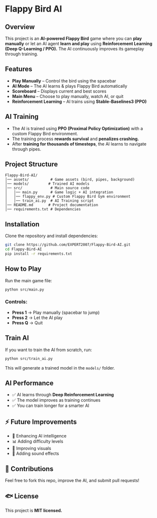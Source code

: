 # Flappy Bird AI 

## Overview  
This project is an **AI-powered Flappy Bird** game where you can **play manually** or let an AI agent **learn and play** using **Reinforcement Learning (Deep Q-Learning / PPO).** The AI continuously improves its gameplay through training.  

## Features  
-  **Play Manually** – Control the bird using the spacebar 
-  **AI Mode** – The AI learns & plays Flappy Bird automatically 
-  **Scoreboard** – Displays current and best scores 
-  **Main Menu** – Choose to play manually, watch AI, or quit  
-  **Reinforcement Learning** – AI trains using **Stable-Baselines3 (PPO)**  

## AI Training  
- The AI is trained using **PPO (Proximal Policy Optimization)** with a custom Flappy Bird environment.  
- The training process **rewards survival** and **penalizes crashing.**  
- After **training for thousands of timesteps**, the AI learns to navigate through pipes.  

## Project Structure  
```
Flappy-Bird-AI/
│── assets/          # Game assets (bird, pipes, background)
│── models/         # Trained AI models
│── src/             # Main source code
│   │── main.py      # Game logic + AI integration
│   │── flappy_env.py # Custom Flappy Bird Gym environment
│   │── train_ai.py  # AI Training script
│── README.md       # Project documentation
│── requirements.txt # Dependencies
```

## Installation  
Clone the repository and install dependencies:  
```bash
git clone https://github.com/EXPERT2007/Flappy-Bird-AI.git
cd Flappy-Bird-AI
pip install -r requirements.txt
```

## How to Play  
Run the main game file:  
```bash
python src/main.py
```
### Controls:  
- **Press 1** → Play manually (spacebar to jump)  
- **Press 2** → Let the AI play  
- **Press Q** → Quit  

## Train AI  
If you want to train the AI from scratch, run:  
```bash
python src/train_ai.py
```
This will generate a trained model in the `models/` folder.  

## AI Performance  
- ✅ AI learns through **Deep Reinforcement Learning**  
- ✅ The model improves as training continues  
- ✅ You can train longer for a smarter AI  

## ⚡ Future Improvements  
- 🚀 Enhancing AI intelligence  
- 📊 Adding difficulty levels  
- 🎨 Improving visuals  
- 🎵 Adding sound effects  

## 🤝 Contributions  
Feel free to fork this repo, improve the AI, and submit pull requests!  

## 🐟 License  
This project is **MIT licensed.**

